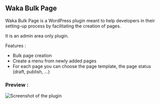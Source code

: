 ## Waka Bulk Page ##

Waka Bulk Page is a WordPress plugin meant to help developers in their setting-up process by facilitating the creation of pages.

It is an admin area only plugin.
 
Features : 
* Bulk page creation
* Create a menu from newly added pages
* For each page you can choose the page template, the page status (draft, publish, ...)


### Preview : ###


![Screenshot of the plugin](/assets/screenshot-1.png)
